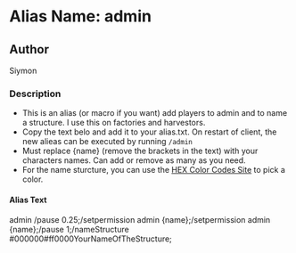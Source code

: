 # Alias Name: admin

## Author
Siymon

### Description
- This is an alias (or macro if you want) add players to admin and to name a structure. I use this on factories and harvestors.
- Copy the text belo and add it to your alias.txt. On restart of client, the new alieas can be executed by running `/admin`
- Must replace {name} (remove the brackets in the text) with your characters names. Can add or remove as many as you need. 
- For the name sturcture, you can use the [HEX Color Codes Site](https://htmlcolorcodes.com/) to pick a color.

#### Alias Text

admin /pause 0.25;/setpermission admin {name};/setpermission admin {name};/pause 1;/nameStructure \#000000\#ff0000YourNameOfTheStructure;
